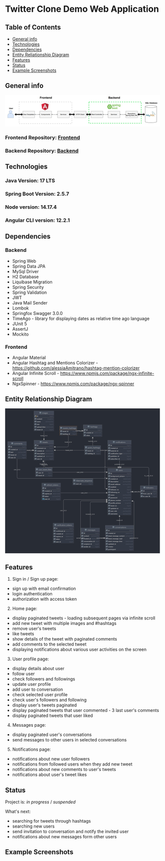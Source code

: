 # Twitter Clone Demo Web Application

## Table of Contents
* [General info](#general-info)
* [Technologies](#technologies)
* [Dependencies](#dependencies)
* [Entity Reliationship Diagram](#entity-relationship-diagram)
* [Features](#features)
* [Status](#status)
* [Example Screenshots](#example-screenshots)


## General info

<img src = "./src/assets/twitter-clone-architecture.jpg" >

### Frontend Repository: [Frontend](https://github.com/poik12/twitter-clone-frontend)
### Backend Repository:  [Backend](https://github.com/poik12/twitter-clone-backend)

## Technologies
### Java Version: 17 LTS
### Spring Boot Version: 2.5.7
### Node version: 14.17.4
### Angular CLI version: 12.2.1

## Dependencies
### Backend
- Spring Web
- Spring Data JPA
- MySql Driver
- H2 Database
- Liquibase Migration
- Spring Security
- Spring Validation
- JWT
- Java Mail Sender
- Lombok
- Springfox Swagger 3.0.0
- TimeAgo - library for displaying dates as relative time ago language
- JUnit 5
- AssertJ
- Mockito

### Frontend
- Angular Material
- Angular Hashtag and Mentions Colorizer - https://github.com/alessiaAmitrano/hashtag-mention-colorizer
- Angular Infinite Scroll - https://www.npmjs.com/package/ngx-infinite-scroll
- NgxSpinner - https://www.npmjs.com/package/ngx-spinner

## Entity Relationship Diagram
<img src = "./src/assets/twitter-clone-erd.jpg" >

## Features
1. Sign in / Sign up page:
  - sign up with email confirmation
  - login authentication
  - authorization with access token
2. Home page:
  - display paginated tweets - loading subsequent pages via infinite scroll
  - add new tweet with multiple images and #hashtags
  - remove user's tweets
  - like tweets
  - show details of the tweet with paginated comments
  - add comments to the selected tweet
  - displaying notifications about various user activities on the screen
3. User profile page:
  - display details about user
  - follow user
  - check followers and followings
  - update user profile
  - add user to conversation
  - check selected user profile
  - check user's followers and following
  - display user's tweets paginated
  - display paginated tweets that user commented - 3 last user's comments
  - display paginated tweets that user liked
4. Messages page:
  - display paginated user's conversations
  - send messages to other users in selected conversations
5. Notifications page:
  - notifications about new user followers
  - notifications from followed users when they add new tweet
  - notifications about new comments to user's tweets
  - notifications about user's tweet likes


## Status
Project is: _in progress_ / _suspended_

What's next:
- searching for tweets through hashtags
- searching new users
- send invitation to conversation and notify the invited user
- notifications about new messages form other users


## Example Screenshots

